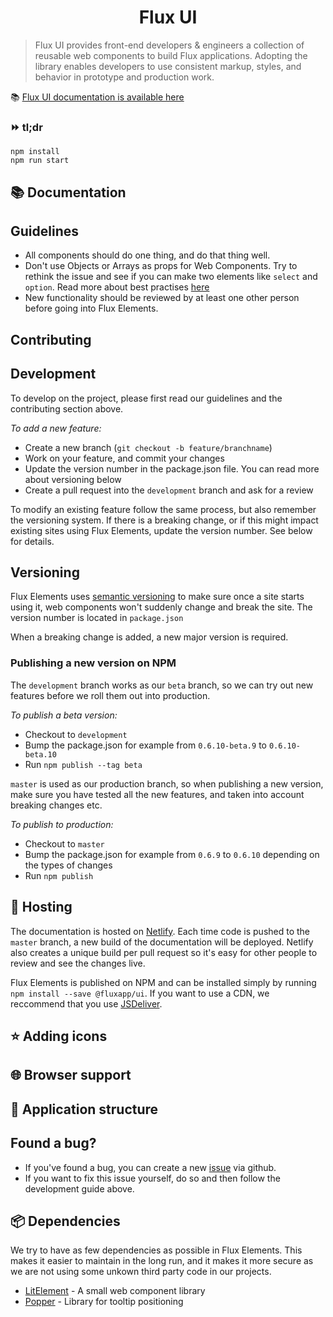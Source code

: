 <h1 align="center">
  Flux UI
</h1>

> Flux UI provides front-end developers & engineers a collection of reusable web components to build Flux applications. Adopting the library enables developers to use consistent markup, styles, and behavior in prototype and production work.

📚 [Flux UI documentation is available here](https://docs.fluxsocial.io/)

### ⏩ tl;dr

```
npm install
npm run start
```

## 📚 Documentation

## Guidelines

- All components should do one thing, and do that thing well.
- Don't use Objects or Arrays as props for Web Components. Try to rethink the issue and see if you can make two elements like `select` and `option`. Read more about best practises [here](https://developers.google.com/web/fundamentals/web-components/best-practices)
- New functionality should be reviewed by at least one other person before going into Flux Elements.

## Contributing

## Development

To develop on the project, please first read our guidelines and the contributing section above.

_To add a new feature:_

- Create a new branch (`git checkout -b feature/branchname`)
- Work on your feature, and commit your changes
- Update the version number in the package.json file. You can read more about versioning below
- Create a pull request into the `development` branch and ask for a review

To modify an existing feature follow the same process, but also remember the versioning system. If there is a breaking change, or if this might impact existing sites using Flux Elements, update the version number. See below for details.

## Versioning

Flux Elements uses [semantic versioning](http://semver.org/) to make sure once a site starts using it, web components won't suddenly change and break the site. The version number is located in `package.json`

When a breaking change is added, a new major version is required.

### Publishing a new version on NPM

The `development` branch works as our `beta` branch, so we can try out new features before we roll them out into production.

_To publish a beta version:_

- Checkout to `development`
- Bump the package.json for example from `0.6.10-beta.9` to `0.6.10-beta.10`
- Run `npm publish --tag beta`

`master` is used as our production branch, so when publishing a new version, make sure you have tested all the new features, and taken into account breaking changes etc.

_To publish to production:_

- Checkout to `master`
- Bump the package.json for example from `0.6.9` to `0.6.10` depending on the types of changes
- Run `npm publish`

## 🔨 Hosting

The documentation is hosted on [Netlify](https://netlify.com). Each time code is pushed to the `master` branch, a new build of the documentation will be deployed. Netlify also creates a unique build per pull request so it's easy for other people to review and see the changes live.

Flux Elements is published on NPM and can be installed simply by running `npm install --save @fluxapp/ui`. If you want to use a CDN, we reccommend that you use [JSDeliver](https://www.jsdelivr.com/).

## ⭐ Adding icons

## 🌐 Browser support

## 📂 Application structure

## Found a bug?

- If you've found a bug, you can create a new [issue](https://github.com/junto/ui/issues) via github.
- If you want to fix this issue yourself, do so and then follow the development guide above.

## 📦 Dependencies

We try to have as few dependencies as possible in Flux Elements. This makes it easier to maintain in the long run, and it makes it more secure as we are not using some unkown third party code in our projects.

- [LitElement](https://github.com/Polymer/lit-element) - A small web component library
- [Popper](https://popper.js.org/docs/v2/) - Library for tooltip positioning
